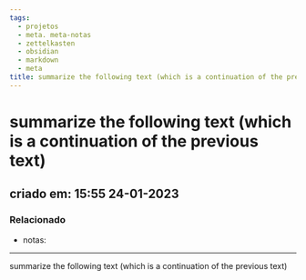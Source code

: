 ```yaml
---
tags:
  - projetos
  - meta. meta-notas
  - zettelkasten
  - obsidian
  - markdown
  - meta
title: summarize the following text (which is a continuation of the previous text)
---
```


# summarize the following text (which is a continuation of the previous text)

## criado em: 15:55 24-01-2023

### Relacionado

- notas: 
---

summarize the following text (which is a continuation of the previous text)
